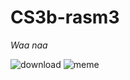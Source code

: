 # CS3b-rasm3
*Waa naa*

![download](https://github.com/KasimRashid/CS3b-rasm3/assets/144069160/c4824552-3f59-4cf8-b21d-30c6df4fd9c9)
![meme](https://github.com/KasimRashid/CS3b-rasm3/assets/144069160/5110011b-e9d9-4788-a46f-1814f745b3c0)
